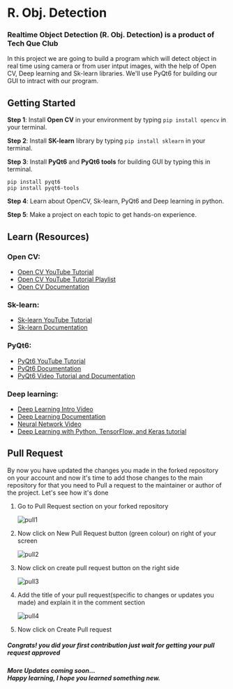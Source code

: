 # R. Obj. Detection
### Realtime Object Detection (R. Obj. Detection) is a product of Tech Que Club

In this project we are going to build a program which will detect object in real time using camera or from user intput images, with the help of Open CV, Deep learning and Sk-learn libraries. We'll use PyQt6 for building our GUI to intract with our program.

## Getting Started 

__Step 1__: Install __Open CV__ in your environment by typing `pip install opencv` in your terminal.

__Step 2__: Install __SK-learn__ library by typing `pip install sklearn` in your terminal.

__Step 3__: Install __PyQt6__ and __PyQt6 tools__ for building GUI by typing this in terminal.
```
pip install pyqt6
pip install pyqt6-tools
```

__Step 4__: Learn about OpenCV, Sk-learn, PyQt6 and Deep learning in python.

__Step 5__: Make a project on each topic to get hands-on experience.

## Learn (Resources)
### Open CV:
- [Open CV YouTube Tutorial](https://www.youtube.com/watch?v=oXlwWbU8l2o)
- [Open CV YouTube Tutorial Playlist](https://youtube.com/playlist?list=PLzMcBGfZo4-lUA8uGjeXhBUUzPYc6vZRn)
- [Open CV Documentation](https://docs.opencv.org/4.x/)

### Sk-learn:
- [Sk-learn YouTube Tutorial](https://www.youtube.com/watch?v=0B5eIE_1vpU)
- [Sk-learn Documentation](https://scikit-learn.org/stable/)

### PyQt6:
- [PyQt6 YouTube Tutorial](https://www.youtube.com/watch?v=ot94H3-d5d8)
- [PyQt6 Documentation](https://www.riverbankcomputing.com/static/Docs/PyQt6/index.html)
- [PyQt6 Video Tutorial and Documentation](https://www.pythonguis.com/pyqt6-tutorial/)

### Deep learning:
- [Deep Learning Intro Video](https://www.youtube.com/watch?v=FbxTVRfQFuI)
- [Deep Learning Documentation](https://doc.dataiku.com/dss/latest/machine-learning/deep-learning/index.html)
- [Neural Network Video](https://www.youtube.com/watch?v=w8yWXqWQYmU)
- [Deep Learning with Python, TensorFlow, and Keras tutorial](https://www.youtube.com/watch?v=wQ8BIBpya2k)


<h2>Pull Request</h2>
By now you have updated the changes you made in the forked repository on your account and now it's time to add those changes to the main repository for that you need to Pull a request to the maintainer or author of the project. Let's see how it's done
<ol>
<li>Go to Pull Request section on your forked repository</li>

![pull1](https://user-images.githubusercontent.com/87477923/197096950-faf85015-6511-4786-87be-84e56be26a45.png)

<li>Now click on New Pull Request button (green colour) on right of your screen </li>

![pull2](https://user-images.githubusercontent.com/87477923/197097175-33a4eae8-f2f2-4e2b-b1f7-c12c3a3a4ee9.png)

<li>Now click on create pull request button on the right side</li>

![pull3](https://user-images.githubusercontent.com/87477923/197097297-591024f3-92a1-406f-aff5-a2c1d513295f.png)

<li>Add the title of your pull request(specific to changes or updates you made) and explain it in the comment section</li>

![pull4](https://user-images.githubusercontent.com/87477923/197097545-e7ba14ba-2ff6-45b1-9c04-1fb5fce58310.png)

<li>Now click on Create Pull request</li>
</ol>
<h5>Congrats! you did your first contribution just wait for getting your pull request approved<h5>
</ul>
<p>More Updates coming soon... 
<br>Happy learning, I hope you learned something new.</p>
